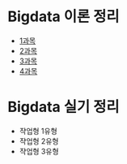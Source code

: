 # Bigdata 이론 정리
- [1과목](https://github.com/junyong1111/Bigdata/tree/ch.1)
- [2과목](https://github.com/junyong1111/Bigdata/tree/ch2)
- [3과목](https://github.com/junyong1111/Bigdata/tree/ch3)
- [4과목](https://github.com/junyong1111/Bigdata/tree/ch4)

# Bigdata 실기 정리
- 쟉업형 1유형
- 쟉업형 2유형
- 쟉업형 3유형
